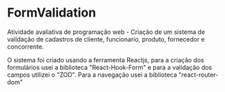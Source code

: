 # FormValidation
 Atividade avaliativa de  programação web - Criação de um sistema de validação de cadastros de cliente, funcionario, produto, fornecedor e concorrente. 

 O sistema foi criado usando a ferramenta Reactjs, para a criação dos formulários usei a biblioteca "React-Hook-Form" e para a validação dos campos utilizei o "ZOD". Para a navegação usei a biblioteca "react-router-dom"
